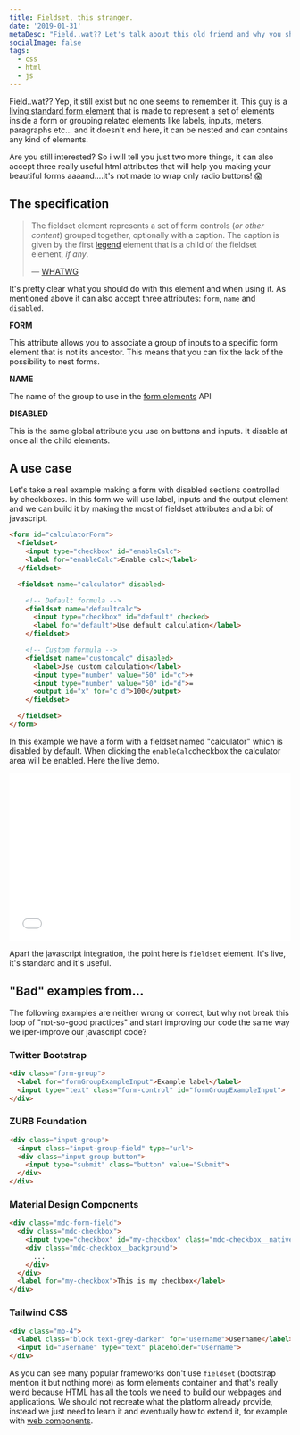 ```yaml
---
title: Fieldset, this stranger.
date: '2019-01-31'
metaDesc: "Field..wat?? Let's talk about this old friend and why you should use it to group your form elements."
socialImage: false
tags:
  - css
  - html
  - js
---
```


Field..wat?? Yep, it still exist but no one seems to remember it. This guy is a [living standard form element](https://html.spec.whatwg.org/multipage/form-elements.html#the-fieldset-element) that is made to represent a set of elements inside a form or grouping related elements like labels, inputs, meters, paragraphs etc... and it doesn't end here, it can be nested and can contains any kind of elements.

Are you still interested? So i will tell you just two more things, it can also accept three really useful html attributes that will help you making your beautiful forms aaaand....it's not made to wrap only radio buttons! 😱

## The specification

> The fieldset element represents a set of form controls (*or other content*) grouped together, optionally with a caption. The caption is given by the first [legend](https://html.spec.whatwg.org/multipage/form-elements.html#the-legend-element) element that is a child of the fieldset element, *if any*.
>
> — [WHATWG](https://html.spec.whatwg.org/multipage/form-elements.html#the-fieldset-element)

It's pretty clear what you should do with this element and when using it. As mentioned above it can also accept three attributes: `form`, `name` and `disabled`.

**FORM**

This attribute allows you to associate a group of inputs to a specific form element that is not its ancestor. This means that you can fix the lack of the possibility to nest forms.

**NAME**

The name of the group to use in the [form.elements](https://html.spec.whatwg.org/multipage/forms.html#dom-form-elements) API

**DISABLED**

This is the same global attribute you use on buttons and inputs. It disable at once all the child elements.



## A use case

Let's take a real example making a form with disabled sections controlled by checkboxes. In this form we will use label, inputs and the output element and we can build it by making the most of fieldset attributes and a bit of javascript.

```html
<form id="calculatorForm">
  <fieldset>
    <input type="checkbox" id="enableCalc">
    <label for="enableCalc">Enable calc</label>
  </fieldset>

  <fieldset name="calculator" disabled>

    <!-- Default formula -->
    <fieldset name="defaultcalc">
      <input type="checkbox" id="default" checked>
      <label for="default">Use default calculation</label>
    </fieldset>

    <!-- Custom formula -->
    <fieldset name="customcalc" disabled>
      <label>Use custom calculation</label>
      <input type="number" value="50" id="c">+
      <input type="number" value="50" id="d">=
      <output id="x" for="c d">100</output>
    </fieldset>

  </fieldset>
</form>
```

In this example we have a form with a fieldset named "calculator" which is disabled by default. When clicking the `enableCalc`checkbox the calculator area will be enabled. Here the live demo.

<iframe width="100%" height="300" src="//jsfiddle.net/equinusocio/2fm4Lksc/embedded/result,html/" allowfullscreen="allowfullscreen" allowpaymentrequest frameborder="0"></iframe>

Apart the javascript integration, the point here is `fieldset` element. It's live, it's standard and it's useful.

## "Bad" examples from...

The following examples are neither wrong or correct, but why not break this loop of "not-so-good practices" and start improving our code the same way we iper-improve our javascript code?

### Twitter Bootstrap

```html
<div class="form-group">
  <label for="formGroupExampleInput">Example label</label>
  <input type="text" class="form-control" id="formGroupExampleInput">
</div>
```
### ZURB Foundation
```html
<div class="input-group">
  <input class="input-group-field" type="url">
  <div class="input-group-button">
    <input type="submit" class="button" value="Submit">
  </div>
</div>
```
### Material Design Components
```html
<div class="mdc-form-field">
  <div class="mdc-checkbox">
    <input type="checkbox" id="my-checkbox" class="mdc-checkbox__native-control"/>
    <div class="mdc-checkbox__background">
      ...
    </div>
  </div>
  <label for="my-checkbox">This is my checkbox</label>
</div>
```
### Tailwind CSS
```html
<div class="mb-4">
  <label class="block text-grey-darker" for="username">Username</label>
  <input id="username" type="text" placeholder="Username">
</div>
```

As you can see many popular frameworks don't use `fieldset` (bootstrap mention it but nothing more) as form elements container and that's really weird because HTML has all the tools we need to build our webpages and applications. We should not recreate what the platform already provide, instead we just need to learn it and eventually how to extend it, for example with [web components](https://equinusocio.dev/blog/web-components-the-right-way).

